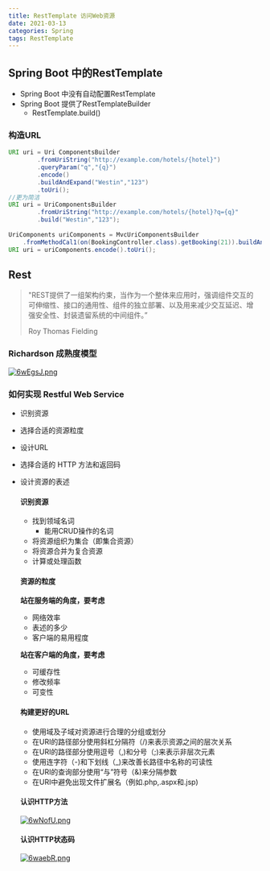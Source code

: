 ```yaml
---
title: RestTemplate 访问Web资源
date: 2021-03-13
categories: Spring
tags: RestTemplate
---
```


## Spring Boot 中的RestTemplate

- Spring Boot 中没有自动配置RestTemplate
- Spring Boot 提供了RestTemplateBuilder
  - RestTemplate.build()

### 构造URL

```java
URI uri = Uri ComponentsBuilder
		.fromUriString("http://example.com/hotels/{hotel}")
		.queryParam("q","{q}")
   		.encode()
		.buildAndExpand("Westin","123")
		.toUri();
//更为简洁
URI uri = UriComponentsBuilder
		.fromUriString("http://example.com/hotels/{hotel}?q={q}"
        .build("Westin","123");
                       
UriComponents uriComponents = MvcUriComponentsBuilder
	.fromMethodCal1(on(BookingController.class).getBooking(21)).buildAndExpand(42);
URI uri = uriComponents.encode().toUri();
```

## Rest

> "REST提供了一组架构约束，当作为一个整体来应用时，强调组件交互的
> 可伸缩性、接口的通用性、组件的独立部署、以及用来减少交互延迟、增
> 强安全性、封装遗留系统的中间组件。”
>
> Roy Thomas Fielding

### Richardson 成熟度模型

[![6wEgsJ.png](https://s3.ax1x.com/2021/03/13/6wEgsJ.png)](https://imgtu.com/i/6wEgsJ)

### 如何实现 Restful Web Service

- 识别资源

- 选择合适的资源粒度

- 设计URL

- 选择合适的 HTTP 方法和返回码

- 设计资源的表述

  #### 识别资源

  - 找到领域名词
    - 能用CRUD操作的名词
  - 将资源组织为集合（即集合资源）
  - 将资源合并为复合资源
  - 计算或处理函数

  #### 资源的粒度

  **站在服务端的角度，要考虑**

  - 网络效率
  - 表述的多少
  - 客户端的易用程度

  **站在客户端的角度，要考虑**

  - 可缓存性
  - 修改频率
  - 可变性
  
  #### 构建更好的URL
  
  - 使用域及子域对资源进行合理的分组或划分
  - 在URI的路径部分使用斜杠分隔符（/)来表示资源之间的层次关系
  - 在URI的路径部分使用逗号（,)和分号（;)来表示非层次元素
  - 使用连字符（-)和下划线（_)来改善长路径中名称的可读性
  - 在URI的查询部分使用“与”符号（&)来分隔参数
  - 在URI中避免出现文件扩展名（例如.php,.aspx和.jsp)
  
  #### 认识HTTP方法
  
  [![6wNofU.png](https://s3.ax1x.com/2021/03/13/6wNofU.png)](https://imgtu.com/i/6wNofU)
  
  #### 认识HTTP状态码
  
  [![6waebR.png](https://s3.ax1x.com/2021/03/13/6waebR.png)](https://imgtu.com/i/6waebR)
  
  